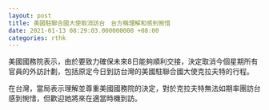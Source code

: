 ```yaml
---
layout: post
title: 美國駐聯合國大使取消訪台　台方稱理解和感到惋惜
date: 2021-01-13 08:29:03.000000000 +08:00
categories: rthk
---
```


美國國務院表示，由於要致力確保未來8日能夠順利交接，決定取消今個星期所有官員的外訪計劃，包括原定今日到訪台灣的美國駐聯合國大使克拉夫特的行程。

在台灣，當局表示理解並尊重美國國務院的決定，對於克拉夫特無法如期率團訪台感到惋惜，但歡迎她將來在適當時機到訪。
